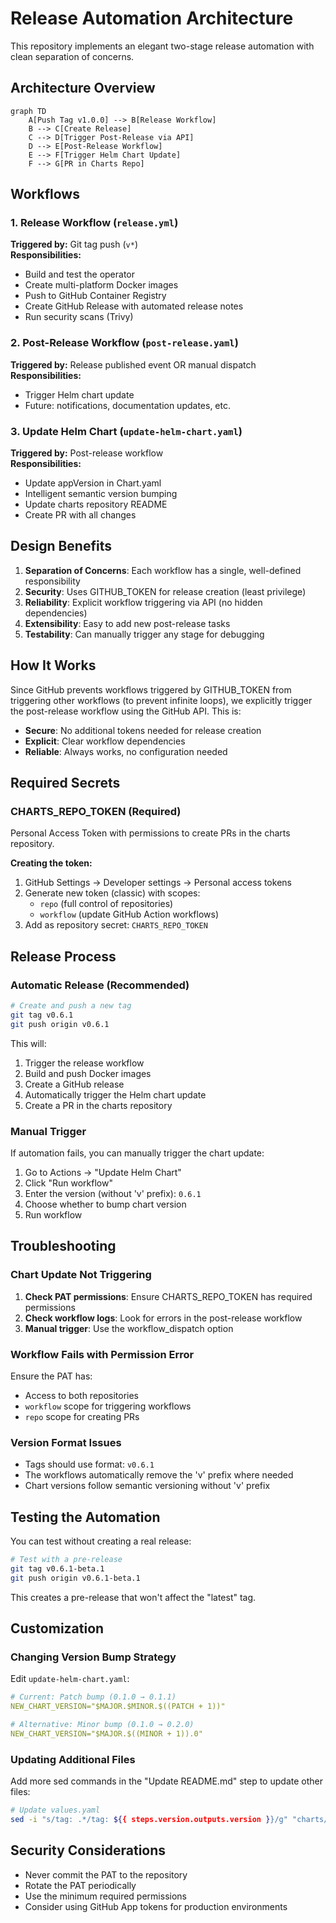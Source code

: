 # Release Automation Architecture

This repository implements an elegant two-stage release automation with clean separation of concerns.

## Architecture Overview

```mermaid
graph TD
    A[Push Tag v1.0.0] --> B[Release Workflow]
    B --> C[Create Release]
    C --> D[Trigger Post-Release via API]
    D --> E[Post-Release Workflow]
    E --> F[Trigger Helm Chart Update]
    F --> G[PR in Charts Repo]
```

## Workflows

### 1. Release Workflow (`release.yml`)
**Triggered by:** Git tag push (`v*`)  
**Responsibilities:**
- Build and test the operator
- Create multi-platform Docker images
- Push to GitHub Container Registry
- Create GitHub Release with automated release notes
- Run security scans (Trivy)

### 2. Post-Release Workflow (`post-release.yaml`)
**Triggered by:** Release published event OR manual dispatch  
**Responsibilities:**
- Trigger Helm chart update
- Future: notifications, documentation updates, etc.

### 3. Update Helm Chart (`update-helm-chart.yaml`)
**Triggered by:** Post-release workflow  
**Responsibilities:**
- Update appVersion in Chart.yaml
- Intelligent semantic version bumping
- Update charts repository README
- Create PR with all changes

## Design Benefits

1. **Separation of Concerns**: Each workflow has a single, well-defined responsibility
2. **Security**: Uses GITHUB_TOKEN for release creation (least privilege)
3. **Reliability**: Explicit workflow triggering via API (no hidden dependencies)
4. **Extensibility**: Easy to add new post-release tasks
5. **Testability**: Can manually trigger any stage for debugging

## How It Works

Since GitHub prevents workflows triggered by GITHUB_TOKEN from triggering other workflows (to prevent infinite loops), we explicitly trigger the post-release workflow using the GitHub API. This is:
- **Secure**: No additional tokens needed for release creation
- **Explicit**: Clear workflow dependencies
- **Reliable**: Always works, no configuration needed

## Required Secrets

### CHARTS_REPO_TOKEN (Required)
Personal Access Token with permissions to create PRs in the charts repository.

**Creating the token:**
1. GitHub Settings → Developer settings → Personal access tokens
2. Generate new token (classic) with scopes:
   - `repo` (full control of repositories)
   - `workflow` (update GitHub Action workflows)
3. Add as repository secret: `CHARTS_REPO_TOKEN`

## Release Process

### Automatic Release (Recommended)

```bash
# Create and push a new tag
git tag v0.6.1
git push origin v0.6.1
```

This will:
1. Trigger the release workflow
2. Build and push Docker images
3. Create a GitHub release
4. Automatically trigger the Helm chart update
5. Create a PR in the charts repository

### Manual Trigger

If automation fails, you can manually trigger the chart update:

1. Go to Actions → "Update Helm Chart"
2. Click "Run workflow"
3. Enter the version (without 'v' prefix): `0.6.1`
4. Choose whether to bump chart version
5. Run workflow

## Troubleshooting

### Chart Update Not Triggering

1. **Check PAT permissions**: Ensure CHARTS_REPO_TOKEN has required permissions
2. **Check workflow logs**: Look for errors in the post-release workflow
3. **Manual trigger**: Use the workflow_dispatch option

### Workflow Fails with Permission Error

Ensure the PAT has:
- Access to both repositories
- `workflow` scope for triggering workflows
- `repo` scope for creating PRs

### Version Format Issues

- Tags should use format: `v0.6.1`
- The workflows automatically remove the 'v' prefix where needed
- Chart versions follow semantic versioning without 'v' prefix

## Testing the Automation

You can test without creating a real release:

```bash
# Test with a pre-release
git tag v0.6.1-beta.1
git push origin v0.6.1-beta.1
```

This creates a pre-release that won't affect the "latest" tag.

## Customization

### Changing Version Bump Strategy

Edit `update-helm-chart.yaml`:
```yaml
# Current: Patch bump (0.1.0 → 0.1.1)
NEW_CHART_VERSION="$MAJOR.$MINOR.$((PATCH + 1))"

# Alternative: Minor bump (0.1.0 → 0.2.0)
NEW_CHART_VERSION="$MAJOR.$((MINOR + 1)).0"
```

### Updating Additional Files

Add more sed commands in the "Update README.md" step to update other files:
```bash
# Update values.yaml
sed -i "s/tag: .*/tag: ${{ steps.version.outputs.version }}/g" "charts/vault-transit-unseal-operator/values.yaml"
```

## Security Considerations

- Never commit the PAT to the repository
- Rotate the PAT periodically
- Use the minimum required permissions
- Consider using GitHub App tokens for production environments